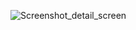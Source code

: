 ![Screenshot_detail_screen](https://github.com/user-attachments/assets/45218ba4-929d-4208-9720-a5b964c4998c)
